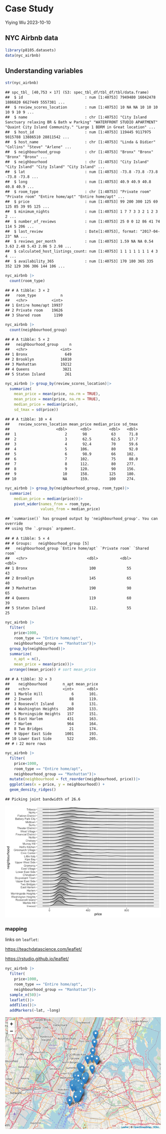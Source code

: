 Case Study
================
Yiying Wu
2023-10-10

## NYC Airbnb data

``` r
library(p8105.datasets)
data(nyc_airbnb)
```

## Understanding variables

``` r
str(nyc_airbnb)
```

    ## spc_tbl_ [40,753 × 17] (S3: spec_tbl_df/tbl_df/tbl/data.frame)
    ##  $ id                            : num [1:40753] 7949480 16042478 1886820 6627449 5557381 ...
    ##  $ review_scores_location        : num [1:40753] 10 NA NA 10 10 10 10 9 10 9 ...
    ##  $ name                          : chr [1:40753] "City Island Sanctuary relaxing BR & Bath w Parking" "WATERFRONT STUDIO APARTMENT" "Quaint City Island Community." "Large 1 BDRM in Great location" ...
    ##  $ host_id                       : num [1:40753] 119445 9117975 9815788 13886510 28811542 ...
    ##  $ host_name                     : chr [1:40753] "Linda & Didier" "Collins" "Steve" "Arlene" ...
    ##  $ neighbourhood_group           : chr [1:40753] "Bronx" "Bronx" "Bronx" "Bronx" ...
    ##  $ neighbourhood                 : chr [1:40753] "City Island" "City Island" "City Island" "City Island" ...
    ##  $ lat                           : num [1:40753] -73.8 -73.8 -73.8 -73.8 -73.8 ...
    ##  $ long                          : num [1:40753] 40.9 40.9 40.8 40.8 40.9 ...
    ##  $ room_type                     : chr [1:40753] "Private room" "Private room" "Entire home/apt" "Entire home/apt" ...
    ##  $ price                         : num [1:40753] 99 200 300 125 69 125 85 39 95 125 ...
    ##  $ minimum_nights                : num [1:40753] 1 7 7 3 3 2 1 2 3 2 ...
    ##  $ number_of_reviews             : num [1:40753] 25 0 0 12 86 41 74 114 5 206 ...
    ##  $ last_review                   : Date[1:40753], format: "2017-04-23" NA ...
    ##  $ reviews_per_month             : num [1:40753] 1.59 NA NA 0.54 3.63 2.48 5.43 2.06 5 2.98 ...
    ##  $ calculated_host_listings_count: num [1:40753] 1 1 1 1 1 1 1 4 3 4 ...
    ##  $ availability_365              : num [1:40753] 170 180 365 335 352 129 306 306 144 106 ...

``` r
nyc_airbnb |>
  count(room_type)
```

    ## # A tibble: 3 × 2
    ##   room_type           n
    ##   <chr>           <int>
    ## 1 Entire home/apt 19937
    ## 2 Private room    19626
    ## 3 Shared room      1190

``` r
nyc_airbnb |>
  count(neighbourhood_group)
```

    ## # A tibble: 5 × 2
    ##   neighbourhood_group     n
    ##   <chr>               <int>
    ## 1 Bronx                 649
    ## 2 Brooklyn            16810
    ## 3 Manhattan           19212
    ## 4 Queens               3821
    ## 5 Staten Island         261

``` r
nyc_airbnb |> group_by(review_scores_location)|>
  summarize(
    mean_price = mean(price, na.rm = TRUE),
    mean_price = mean(price, na.rm = TRUE),
    median_price = median(price),
    sd_tmax = sd(price))
```

    ## # A tibble: 10 × 4
    ##    review_scores_location mean_price median_price sd_tmax
    ##                     <dbl>      <dbl>        <dbl>   <dbl>
    ##  1                      2       98           63      71.8
    ##  2                      3       62.5         62.5    17.7
    ##  3                      4       92.4         70      59.6
    ##  4                      5      106.          80      92.0
    ##  5                      6       98.9         66     102. 
    ##  6                      7      102.          75      88.0
    ##  7                      8      112.          80     277. 
    ##  8                      9      120.          90     156. 
    ##  9                     10      158.         125     180. 
    ## 10                     NA      159.         100     274.

``` r
nyc_airbnb |> group_by(neighbourhood_group, room_type)|>
  summarize(
    median_price = median(price))|>
    pivot_wider(names_from = room_type,
                values_from = median_price)
```

    ## `summarise()` has grouped output by 'neighbourhood_group'. You can override
    ## using the `.groups` argument.

    ## # A tibble: 5 × 4
    ## # Groups:   neighbourhood_group [5]
    ##   neighbourhood_group `Entire home/apt` `Private room` `Shared room`
    ##   <chr>                           <dbl>          <dbl>         <dbl>
    ## 1 Bronx                            100              55            43
    ## 2 Brooklyn                         145              65            40
    ## 3 Manhattan                        190              90            65
    ## 4 Queens                           119              60            39
    ## 5 Staten Island                    112.             55            25

``` r
nyc_airbnb |> 
  filter(
    price<1000,
    room_type == "Entire home/apt",
    neighbourhood_group == "Manhattan")|>
  group_by(neighbourhood)|>
  summarize(
    n_apt = n(),
    mean_price = mean(price))|>
  arrange((mean_price)) # sort mean_price
```

    ## # A tibble: 32 × 3
    ##    neighbourhood       n_apt mean_price
    ##    <chr>               <int>      <dbl>
    ##  1 Marble Hill             6       101.
    ##  2 Inwood                 88       119.
    ##  3 Roosevelt Island        8       131.
    ##  4 Washington Heights    260       133.
    ##  5 Morningside Heights   157       151.
    ##  6 East Harlem           431       163.
    ##  7 Harlem                964       164.
    ##  8 Two Bridges            21       174.
    ##  9 Upper East Side      1001       193.
    ## 10 Lower East Side       522       205.
    ## # ℹ 22 more rows

``` r
nyc_airbnb |> 
  filter(
    price<1000,
    room_type == "Entire home/apt",
    neighbourhood_group == "Manhattan")|>
  mutate(neighbourhood = fct_reorder(neighbourhood, price))|>
  ggplot(aes(x = price, y = neighbourhood)) +
  geom_density_ridges()
```

    ## Picking joint bandwidth of 26.6

![](Oct-10-2023-case-study_files/figure-gfm/unnamed-chunk-6-1.png)<!-- -->

### mapping

links on `leaflet`:

<https://teachdatascience.com/leaflet/>

<https://rstudio.github.io/leaflet/>

``` r
nyc_airbnb |> 
  filter(
    price<1000,
    room_type == "Entire home/apt",
    neighbourhood_group == "Manhattan")|>
  sample_n(50)|>
  leaflet()|>
  addTiles()|>
  addMarkers(~lat, ~long)
```

![](Oct-10-2023-case-study_files/figure-gfm/unnamed-chunk-7-1.png)<!-- -->
